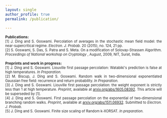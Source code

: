 ```yaml
---
layout: single
author_profile: true
permalink: /publication/

---
```


<p style="text-align:justify;"><span style="font-size:85%; color:#262626;font-weight:bold; ">Publications:<br /></span>
      <span style="font-size:80%; color:#262626;">[1] J. Ding and S. Goswami. Percolation of averages in the stochastic mean field model: the near-supercritical regime. <em>Electron. J. Probab.</em> 20 (2015), no. 124, 21 pp.<br /> </span>
      <span style="font-size:80%; color:#262626;"> [2] S. Goswami, S. Das, S. Patra and S. Meta. 
On a modification of Solovay-Strassen Algorithm. <em>Proceedings of National workshop on Cryptology</em>
, August, 2009, NIT, Surat, India. </span> </p>

<p style="text-align:justify;"><span style="font-size:85%; color:#262626;font-weight:bold; ">Preprints and work in progress:<br /></span>
      <span style="font-size:80%; color:#262626;">[1] J. Ding and S. Goswami. Liouville first passage percolation: Watabiki's prediction is false at high temperatures. <em>In Preparation.</em><br /> </span>
      <span style="font-size:80%; color:#262626;">[2] M. Biscup, J. Ding and S. Goswami. Random walk in two-dimensional exponentiated Gaussian free field: recurrence and return probability. <em>In Preparation.</em><br /> </span>
      <span style="font-size:80%; color:#262626;">[3] J. Ding and S. Goswami. Liouville first passage percolation: the weight exponent is strictly less than 1 at high temperature. <em> Preprint</em>, available at <a href="https://arxiv.org/abs/1605.08392">arxiv.org/abs/1605.08392</a>. This article will be superseded by [1].<br /> </span>
      <span style="font-size:80%; color:#262626;">[4] J. Ding and S. Goswami. First passage percolation on the exponential of two-dimensional branching random walks. <em> Preprint</em>, available at <a href="https://arxiv.org/abs/1511.06932">arxiv.org/abs/1511.06932</a>. Submitted to <em>Electron. J. Probab.</em><br /> </span>
      <span style="font-size:80%; color:#262626;">[5] J. Ding and S. Goswami. Finite size scaling of Random k-XORSAT. <em> In preparation</em>.


